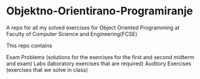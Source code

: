 # Objektno-Orientirano-Programiranje

A repo for all my solved exercises for Object Oriented Programming at Faculty of Computer Science and Engineering(FCSE)

This repo contains

Exam Problems (solutions for the exercises for the first and second midterm and exam)
Labs (laboratory exercises that are required)
Auditory Exercises (exercises that we solve in class)
